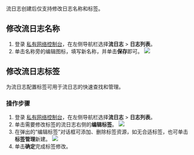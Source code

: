 流日志创建后仅支持修改日志名称和标签。

## 修改流日志名称
1. 登录 [私有网络控制台](https://console.cloud.tencent.com/vpc/vpc?rid=1)，在左侧导航栏选择**流日志** > **日志列表**。
2. 单击名称旁的编辑图标，填写新名称，并单击**保存**即可。
![](https://qcloudimg.tencent-cloud.cn/raw/2ee29a0b2d1dcf637fcdf122e6ae0c4d.png)

## 修改流日志标签
为流日志配置标签可用于流日志的快速查找和管理。
### 操作步骤
1. 登录 [私有网络控制台](https://console.cloud.tencent.com/vpc/vpc?rid=1)，在左侧导航栏选择**流日志** > **日志列表**。
2. 单击需要修改标签的流日志右侧的**编辑标签**。
    ![](https://qcloudimg.tencent-cloud.cn/raw/e9fb6c17339b9431d5c0b1cf4cff118c.png)
3. 在弹出的“编辑标签”对话框可添加、删除标签资源，如无合适标签，也可单击**标签管理**新建。
    ![](https://qcloudimg.tencent-cloud.cn/raw/e7daa492c50a69e2e53ad6ab8f07d994.png)
4. 单击**确定**完成标签修改。
